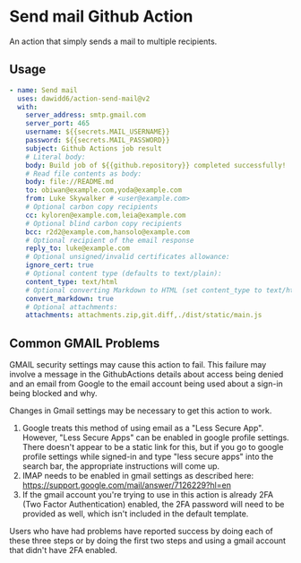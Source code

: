 # Send mail Github Action

An action that simply sends a mail to multiple recipients.

## Usage

```yaml
- name: Send mail
  uses: dawidd6/action-send-mail@v2
  with:
    server_address: smtp.gmail.com
    server_port: 465
    username: ${{secrets.MAIL_USERNAME}}
    password: ${{secrets.MAIL_PASSWORD}}
    subject: Github Actions job result
    # Literal body:
    body: Build job of ${{github.repository}} completed successfully!
    # Read file contents as body:
    body: file://README.md
    to: obiwan@example.com,yoda@example.com
    from: Luke Skywalker # <user@example.com>
    # Optional carbon copy recipients
    cc: kyloren@example.com,leia@example.com
    # Optional blind carbon copy recipients
    bcc: r2d2@example.com,hansolo@example.com
    # Optional recipient of the email response
    reply_to: luke@example.com
    # Optional unsigned/invalid certificates allowance:
    ignore_cert: true
    # Optional content type (defaults to text/plain):
    content_type: text/html
    # Optional converting Markdown to HTML (set content_type to text/html too):
    convert_markdown: true
    # Optional attachments:
    attachments: attachments.zip,git.diff,./dist/static/main.js
```

## Common GMAIL Problems
GMAIL security settings may cause this action to fail. This failure may involve a message in the GithubActions details about access being denied and an email from Google to the email account being used about a sign-in being blocked and why. 

Changes in Gmail settings may be necessary to get this action to work.
1. Google treats this method of using email as a "Less Secure App". However, "Less Secure Apps" can be enabled in google profile settings. There doesn't appear to be a static link for this, but if you go to google profile settings while signed-in and type "less secure apps" into the search bar, the appropriate instructions will come up. 
2. IMAP needs to be enabled in gmail settings as described here: https://support.google.com/mail/answer/7126229?hl=en 
3. If the gmail account you're trying to use in this action is already 2FA (Two Factor Authentication) enabled, the 2FA password will need to be provided as well, which isn't included in the default template.

Users who have had problems have reported success by doing each of these three steps or by doing the first two steps and using a gmail account that didn't have 2FA enabled. 
